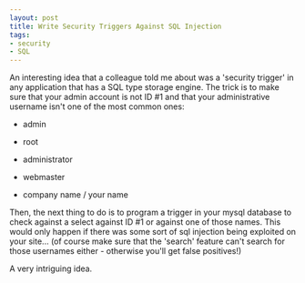 ```yaml
---
layout: post
title: Write Security Triggers Against SQL Injection
tags:
- security
- SQL
---
```


An interesting idea that a colleague told me about was a 'security trigger' in any application that has a SQL type storage engine.  The trick is to make sure that your admin account is not ID #1 and that your administrative username isn't one of the most common ones:

	
  * admin

	
  * root

	
  * administrator

	
  * webmaster

	
  * company name / your name


Then, the next thing to do is to program a trigger in your mysql database to check against a select against ID #1 or against one of those names.  This would only happen if there was some sort of sql injection being exploited on your site... (of course make sure that the 'search' feature can't search for those usernames either - otherwise you'll get false positives!)

A very intriguing idea.
